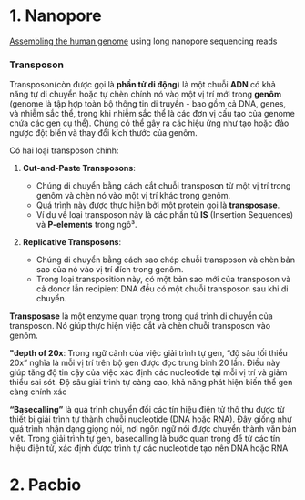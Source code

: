 # 1. Nanopore

[Assembling the human genome](https://a.storyblok.com/f/196663/cd1c1c07ec/human-assembly-workflow.pdf) using long nanopore sequencing reads 


### Transposon ###
Transposon(còn được gọi là **phần tử di động**) là một chuỗi **ADN** có khả năng tự di chuyển hoặc tự chèn chính nó vào một vị trí mới trong **genôm** (genome là tập hợp toàn bộ thông tin di truyền - bao gồm cả DNA, genes, và nhiễm sắc thể, 
trong khi nhiễm sắc thể là các đơn vị cấu tạo của genome chứa các gen cụ thể). Chúng có thể gây ra các hiệu ứng như tạo hoặc đảo ngược đột biến và thay đổi kích thước của genôm.

Có hai loại transposon chính:

1. **Cut-and-Paste Transposons**:
   - Chúng di chuyển bằng cách cắt chuỗi transposon từ một vị trí trong genôm và chèn nó vào một vị trí khác trong genôm.
   - Quá trình này được thực hiện bởi một protein gọi là **transposase**.
   - Ví dụ về loại transposon này là các phần tử **IS** (Insertion Sequences) và **P-elements** trong ngô³.

2. **Replicative Transposons**:
   - Chúng di chuyển bằng cách sao chép chuỗi transposon và chèn bản sao của nó vào vị trí đích trong genôm.
   - Trong loại transposition này, có một bản sao mới của transposon và cả donor lẫn recipient DNA đều có một chuỗi transposon sau khi di chuyển.

**Transposase** là một enzyme quan trọng trong quá trình di chuyển của transposon. Nó giúp thực hiện việc cắt và chèn chuỗi transposon vào genôm.

**"depth of 20x**: Trong ngữ cảnh của việc giải trình tự gen, “độ sâu tối thiểu 20x” nghĩa là mỗi vị trí trên bộ gen được đọc trung bình 20 lần. Điều này giúp tăng độ tin cậy của việc xác định các nucleotide tại mỗi vị trí và giảm thiểu sai sót. Độ sâu giải trình tự càng cao, khả năng phát hiện biến thể gen càng chính xác

**“Basecalling”** là quá trình chuyển đổi các tín hiệu điện tử thô thu được từ thiết bị giải trình tự thành chuỗi nucleotide (DNA hoặc RNA). Đây giống như quá trình nhận dạng giọng nói, nơi ngôn ngữ nói được chuyển thành văn bản viết. Trong giải trình tự gen, basecalling là bước quan trọng để từ các tín hiệu điện tử, xác định được trình tự các nucleotide tạo nên DNA hoặc RNA

# 2. Pacbio
